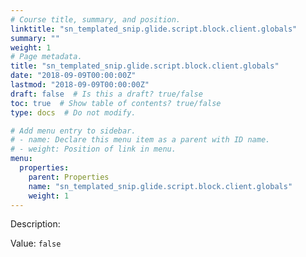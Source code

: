 ```yaml
---
# Course title, summary, and position.
linktitle: "sn_templated_snip.glide.script.block.client.globals"
summary: ""
weight: 1
# Page metadata.
title: "sn_templated_snip.glide.script.block.client.globals"
date: "2018-09-09T00:00:00Z"
lastmod: "2018-09-09T00:00:00Z"
draft: false  # Is this a draft? true/false
toc: true  # Show table of contents? true/false
type: docs  # Do not modify.

# Add menu entry to sidebar.
# - name: Declare this menu item as a parent with ID name.
# - weight: Position of link in menu.
menu:
  properties:
    parent: Properties
    name: "sn_templated_snip.glide.script.block.client.globals"
    weight: 1
---
```


Description: 


Value: `false`